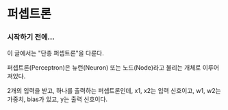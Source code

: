 # 퍼셉트론

### 시작하기 전에...

이 글에서는 "단층 퍼셉트론"을 다룬다.



퍼셉트론(Perceptron)은 뉴런(Neuron) 또는 노드(Node)라고 불리는 개체로 이루어져있다.

2개의 입력을 받고, 하나를 출력하는 퍼셉트론인데, x1, x2는 입력 신호이고, w1, w2는 가중치, bias가 있고, y는 출력 신호이다.